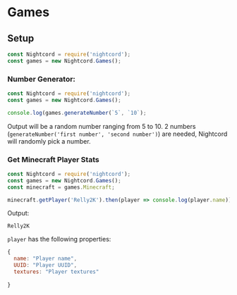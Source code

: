 # Games

## Setup

```js
const Nightcord = require('nightcord');
const games = new Nightcord.Games();
```

### Number Generator:

```js
const Nightcord = require('nightcord');
const games = new Nightcord.Games();

console.log(games.generateNumber(`5`, `10`);
```

Output will be a random number ranging from 5 to 10. 2 numbers (`generateNumber('first number', 'second number')`) are needed, Nightcord will randomly pick a number.

### Get Minecraft Player Stats

```js
const Nightcord = require('nightcord');
const games = new Nightcord.Games();
const minecraft = games.Minecraft;

minecraft.getPlayer('Relly2K').then(player => console.log(player.name));
```

Output:

```
Relly2K
```

`player` has the following properties:

```js
{
  name: "Player name",
  UUID: "Player UUID",
  textures: "Player textures"
  
}
